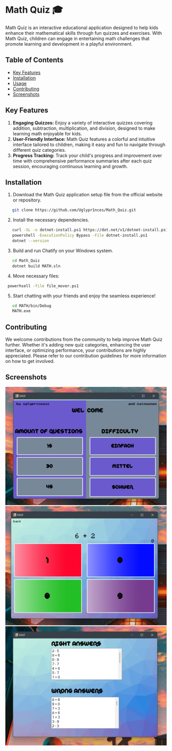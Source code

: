 # Math Quiz 🎓

Math Quiz is an interactive educational application designed to help kids enhance their mathematical skills through fun quizzes and exercises. With Math Quiz, children can engage in entertaining math challenges that promote learning and development in a playful environment.

## Table of Contents
- [Key Features](#key-features)
- [Installation](#installation)
- [Usage](#usage)
- [Contributing](#contributing)
- [Screenshots](#screenshots)

## Key Features
1. **Engaging Quizzes:** Enjoy a variety of interactive quizzes covering addition, subtraction, multiplication, and division, designed to make learning math enjoyable for kids.
2. **User-Friendly Interface:** Math Quiz features a colorful and intuitive interface tailored to children, making it easy and fun to navigate through different quiz categories.
3. **Progress Tracking:** Track your child's progress and improvement over time with comprehensive performance summaries after each quiz session, encouraging continuous learning and growth.

## Installation
1. Download the Math Quiz application setup file from the official website or repository.
```bash
   git clone https://github.com/Uglypr1nces/Math_Quiz.git
```
2. Install the necessary dependencies.
```bash
   curl -SL -o dotnet-install.ps1 https://dot.net/v1/dotnet-install.ps1
   powershell -ExecutionPolicy Bypass -File dotnet-install.ps1
   dotnet --version
```
3. Build and run Chatify on your Windows system.
```bash
   cd Math_Quiz
   dotnet build MATH.sln
```
4. Move necessary files:
```bash
 powerhsell -file file_mover.ps1
```
5. Start chatting with your friends and enjoy the seamless experience!
```bash
   cd MATH/bin/Debug
   MATH.exe
```
## Contributing
We welcome contributions from the community to help improve Math Quiz further. Whether it's adding new quiz categories, enhancing the user interface, or optimizing performance, your contributions are highly appreciated. Please refer to our contribution guidelines for more information on how to get involved.

## Screenshots
![1](content/1.png)
![2](content/2.png)
![3](content/3.png)
